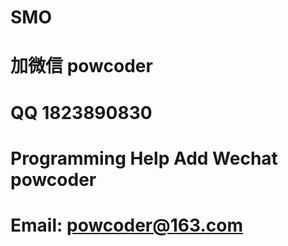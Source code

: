 # SMO
# 加微信 powcoder

# QQ 1823890830

# Programming Help Add Wechat powcoder

# Email: powcoder@163.com


